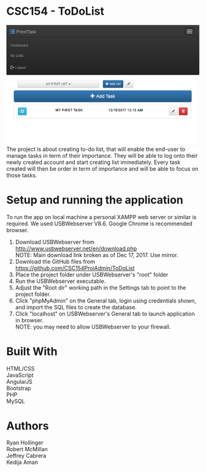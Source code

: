 # CSC154 - ToDoList
![Sample Screenshot](img/prioritask.png?raw=true "PrioriTask")
The project is about creating to-do list, that will enable the end-user to manage tasks in term of their importance. They will be able to log onto their newly created account and start creating list immediately. Every task created will then be order in term of importance and will be able to focus on those tasks.

# Setup and running the application
To run the app on local machine a personal XAMPP web server or similar is required.  We used USBWebserver V8.6. Google Chrome is recommended browser.

  1. Download USBWebserver from http://www.usbwebserver.net/en/download.php  
  NOTE: Main download link broken as of Dec 17, 2017. Use mirror.  
  1.    Download the GitHub files from https://github.com/CSC154ProjAdmin/ToDoList
  1.    Place the project folder under USBWebserver's "root" folder
  1.    Run the USBWebserver executable.  
  1.    Adjust the "Root dir" working path in the Settings tab to point to the project folder.  
  1.    Click "phpMyAdmin" on the General tab, login using credentials shown, and import the SQL files to create the database.
  1.    Click "localhost" on USBWebserver's General tab to launch application in browser.  
        NOTE: you may need to allow USBWebserver to your firewall.  

# Built With
HTML/CSS  
JavaScript  
AngularJS  
Bootstrap  
PHP  
MySQL  

# Authors
Ryan Hollinger  
Robert McMillan  
Jeffrey Cabrera  
Kedija Aman  
